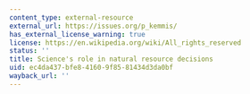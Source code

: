 ```yaml
---
content_type: external-resource
external_url: https://issues.org/p_kemmis/
has_external_license_warning: true
license: https://en.wikipedia.org/wiki/All_rights_reserved
status: ''
title: Science's role in natural resource decisions
uid: ec4da437-bfe8-4160-9f85-81434d3da0bf
wayback_url: ''
---
```


